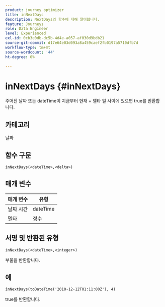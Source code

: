 ```yaml
---
product: journey optimizer
title: inNextDays
description: NextDays의 함수에 대해 알아봅니다.
feature: Journeys
role: Data Engineer
level: Experienced
exl-id: 0cb3e0db-dc5b-4d4e-a057-af030d9bdb21
source-git-commit: d17e64e03d093a8a459caef2fb0197a5710dfb7d
workflow-type: tm+mt
source-wordcount: '44'
ht-degree: 0%

---
```


# inNextDays {#inNextDays}

주어진 날짜 또는 dateTime이 지금부터 현재 + 델타 일 사이에 있으면 true를 반환합니다.

## 카테고리

날짜

## 함수 구문

`inNextDays(<dateTime>,<delta>)`

## 매개 변수

| 매개 변수 | 유형 |
|-----------|------------------|
| 날짜 시간 | dateTime |
| 델타 | 정수 |

## 서명 및 반환된 유형

`inNextDays(<dateTime>,<integer>)`

부울을 반환합니다.

## 예

`inNextDays(toDateTime('2010-12-12T01:11:00Z'), 4)`

true를 반환합니다.
